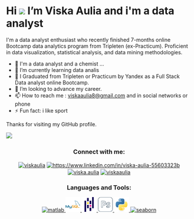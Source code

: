 # Hi ![](https://user-images.githubusercontent.com/18350557/176309783-0785949b-9127-417c-8b55-ab5a4333674e.gif) I’m Viska Aulia and i'm a data analyst

I'm a data analyst enthusiast who recently finished 7-months online Bootcamp data analytics program from Tripleten (ex-Practicum). Proficient in data visualization, statistical analysis,
and data mining methodologies.
- 💙 I'm a data analyst and a chemist ...
- 🌱 I’m currently learning data analis
- 🔭 I Graduated from Tripleten or Practicum by Yandex as a Full Stack Data analyst online Bootcamp.
- 🤔 I’m looking to advance my career.
- 📫 How to reach me :  viskaaulia8@gmail.com and in social networks or phone
- ⚡ Fun fact: i like sport

Thanks for visiting my GitHub profile.
  
  ![](https://komarev.com/ghpvc/?username=viskaaulia&color=blueviolet&style=for-the-badge&label=visitors)

<h3 align="center">Connect with me:</h3>
<p align="center">
<a href="https://twitter.com/viskaulia" target="blank"><img align="center" src="https://raw.githubusercontent.com/rahuldkjain/github-profile-readme-generator/master/src/images/icons/Social/twitter.svg" alt="viskaulia" height="30" width="40" /></a>
<a href="https://linkedin.com/in/viska-aulia-55603323b/" target="blank"><img align="center" src="https://raw.githubusercontent.com/rahuldkjain/github-profile-readme-generator/master/src/images/icons/Social/linked-in-alt.svg" alt="https://www.linkedin.com/in/viska-aulia-55603323b" height="30" width="40" /></a>
<a href="https://instagram.com/viska.aulia" target="blank"><img align="center" src="https://raw.githubusercontent.com/rahuldkjain/github-profile-readme-generator/master/src/images/icons/Social/instagram.svg" alt="viska.aulia" height="30" width="40" /></a>
<a href="https://discord.gg/viskaaulia" target="blank"><img align="center" src="https://raw.githubusercontent.com/rahuldkjain/github-profile-readme-generator/master/src/images/icons/Social/discord.svg" alt="viskaaulia" height="30" width="40" /></a>
</p>

<h3 align="center">Languages and Tools:</h3>
<p align="center"> <a href="https://www.mathworks.com/" target="_blank" rel="noreferrer"> <img src="https://upload.wikimedia.org/wikipedia/commons/2/21/Matlab_Logo.png" alt="matlab" width="40" height="40"/> </a> <a href="https://www.mysql.com/" target="_blank" rel="noreferrer"> <img src="https://raw.githubusercontent.com/devicons/devicon/master/icons/mysql/mysql-original-wordmark.svg" alt="mysql" width="40" height="40"/> </a> <a href="https://pandas.pydata.org/" target="_blank" rel="noreferrer"> <img src="https://raw.githubusercontent.com/devicons/devicon/2ae2a900d2f041da66e950e4d48052658d850630/icons/pandas/pandas-original.svg" alt="pandas" width="40" height="40"/> </a> <a href="https://www.photoshop.com/en" target="_blank" rel="noreferrer"> <img src="https://raw.githubusercontent.com/devicons/devicon/master/icons/photoshop/photoshop-line.svg" alt="photoshop" width="40" height="40"/> </a> <a href="https://www.python.org" target="_blank" rel="noreferrer"> <img src="https://raw.githubusercontent.com/devicons/devicon/master/icons/python/python-original.svg" alt="python" width="40" height="40"/> </a> <a href="https://seaborn.pydata.org/" target="_blank" rel="noreferrer"> <img src="https://seaborn.pydata.org/_images/logo-mark-lightbg.svg" alt="seaborn" width="40" height="40"/> </a> </p>


<!---
viskaaulia/viskaaulia is a ✨ special ✨ repository because its `README.md` (this file) appears on your GitHub profile.
You can click the Preview link to take a look at your changes.
--->
